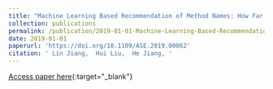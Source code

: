 ```yaml
---
title: "Machine Learning Based Recommendation of Method Names: How Far are We"
collection: publications
permalink: /publication/2019-01-01-Machine-Learning-Based-Recommendation-of-Method-Names-How-Far-are-We
date: 2019-01-01
paperurl: 'https://doi.org/10.1109/ASE.2019.00062'
citation: ' Lin Jiang,  Hui Liu,  He Jiang, '
---
```

[Access paper here](https://doi.org/10.1109/ASE.2019.00062){:target="_blank"}
